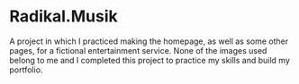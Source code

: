 # Radikal.Musik
A project in which I practiced making the homepage, as well as some other pages, for a fictional entertainment service. None of the images used belong to me and I completed this project to practice my skills and build my portfolio.

